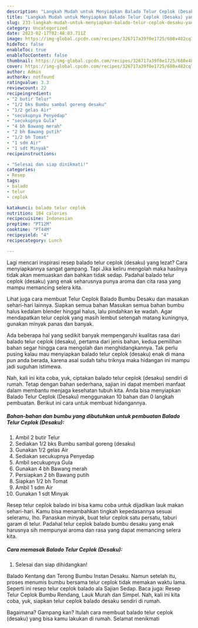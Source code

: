 ```yaml
---
description: "Langkah Mudah untuk Menyiapkan Balado Telur Ceplok (Desaku) yang Enak, Buat Buka Puasa Sempurna"
title: "Langkah Mudah untuk Menyiapkan Balado Telur Ceplok (Desaku) yang Enak, Buat Buka Puasa Sempurna"
slug: 233-langkah-mudah-untuk-menyiapkan-balado-telur-ceplok-desaku-yang-enak-buat-buka-puasa-sempurna
category: Uncategorized
date: 2023-02-17T02:48:03.711Z
image: https://img-global.cpcdn.com/recipes/326717a39f0e1725/680x482cq70/balado-telur-ceplok-desaku-foto-resep-utama.jpg
hideToc: false
enableToc: true
enableTocContent: false
thumbnail: https://img-global.cpcdn.com/recipes/326717a39f0e1725/680x482cq70/balado-telur-ceplok-desaku-foto-resep-utama.jpg
cover: https://img-global.cpcdn.com/recipes/326717a39f0e1725/680x482cq70/balado-telur-ceplok-desaku-foto-resep-utama.jpg
author: Admin
authorAv: notfound
ratingvalue: 3.3
reviewcount: 22
recipeingredient:
- "2 butir Telur"
- "1/2 bks Bumbu sambal goreng desaku"
- "1/2 gelas Air"
- "secukupnya Penyedap"
- "secukupnya Gula"
- "4 bh Bawang merah"
- "2 bh Bawang putih"
- "1/2 bh Tomat"
- "1 sdm Air"
- "1 sdt Minyak"
recipeinstructions:

- "Selesai dan siap dinikmati!"
categories:
- Resep
tags:
- balado
- telur
- ceplok

katakunci: balado telur ceplok 
nutrition: 104 calories
recipecuisine: Indonesian
preptime: "PT12M"
cooktime: "PT44M"
recipeyield: "4"
recipecategory: Lunch

---
```



Lagi mencari inspirasi resep balado telur ceplok (desaku) yang lezat? Cara menyiapkannya sangat gampang. Tapi Jika keliru mengolah maka hasilnya tidak akan memuaskan dan bahkan tidak sedap. Padahal balado telur ceplok (desaku) yang enak seharusnya punya aroma dan cita rasa yang mampu memancing selera kita.


Lihat juga cara membuat Telur Ceplok Balado Bumbu Desaku dan masakan sehari-hari lainnya. Siapkan semua bahan Masukan semua bahan bumbu halus kedalam blender hinggal halus, lalu pindahkan ke wadah. Agar mendapatkan telur ceplok yang masih lembut setengah matang kuningnya, gunakan minyak panas dan banyak.

Ada beberapa hal yang sedikit banyak mempengaruhi kualitas rasa dari balado telur ceplok (desaku), pertama dari jenis bahan, kedua pemilihan bahan segar hingga cara mengolah dan menghidangkannya. Tak perlu pusing kalau mau menyiapkan balado telur ceplok (desaku) enak di mana pun anda berada, karena asal sudah tahu triknya maka hidangan ini mampu jadi suguhan istimewa.


Nah, kali ini kita coba, yuk, ciptakan balado telur ceplok (desaku) sendiri di rumah. Tetap dengan bahan sederhana, sajian ini dapat memberi manfaat dalam membantu menjaga kesehatan tubuh kita. Anda bisa menyiapkan Balado Telur Ceplok (Desaku) menggunakan 10 bahan dan 0 langkah pembuatan. Berikut ini cara untuk membuat hidangannya.

<!--inarticleads1-->

##### Bahan-bahan dan bumbu yang dibutuhkan untuk pembuatan Balado Telur Ceplok (Desaku):

1. Ambil 2 butir Telur
1. Sediakan 1/2 bks Bumbu sambal goreng (desaku)
1. Gunakan 1/2 gelas Air
1. Sediakan secukupnya Penyedap
1. Ambil secukupnya Gula
1. Gunakan 4 bh Bawang merah
1. Persiapkan 2 bh Bawang putih
1. Siapkan 1/2 bh Tomat
1. Ambil 1 sdm Air
1. Gunakan 1 sdt Minyak


Resep telur ceplok balado ini bisa kamu coba untuk dijadikan lauk makan sehari-hari. Kamu bisa menambahkan tingkah kepedasannya sesuai seleramu, lho. Panaskan minyak, buat telur ceplok satu persatu, taburi garam di telur. Padahal telur ceplok balado bumbu desaku yang enak harusnya sih mempunyai aroma dan rasa yang dapat memancing selera kita. 

<!--inarticleads2-->

##### Cara memasak Balado Telur Ceplok (Desaku):


1. Selesai dan siap dihidangkan!

Balado Kentang dan Terong Bumbu Instan Desaku. Namun setelah itu, proses menumis bumbu bersama telur ceplok tidak memakan waktu lama. Seperti ini resep telur ceplok balado ala Sajian Sedap. Baca juga: Resep Telur Ceplok Bumbu Rendang, Lauk Murah dan Simpel. Nah, kali ini kita coba, yuk, siapkan telur ceplok balado desaku sendiri di rumah. 

Bagaimana? Gampang kan? Itulah cara membuat balado telur ceplok (desaku) yang bisa kamu lakukan di rumah. Selamat menikmati
